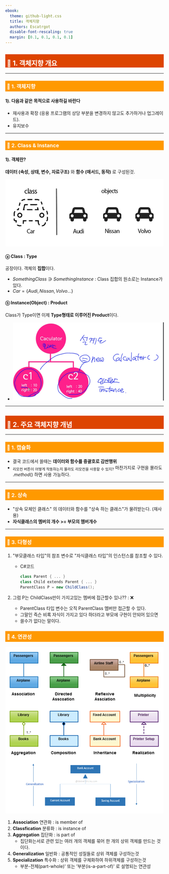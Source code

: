 ```yaml
---
ebook:
  theme: github-light.css
  title: 객체지향
  authors: Escatrgot
  disable-font-rescaling: true
  margin: [0.1, 0.1, 0.1, 0.1]
---
```

<style>
    h3.quest { font-weight: bold; border: 3px solid; color: #A0F !important;}
    .quest { font-weight: bold; color: #A5F !important;}
    h2 { border-top: 12px solid #D40; border-left: 5px solid #D40; border-right: 5px solid #D40; background-color: #D40; color: #FFF !important; font-weight: bold;}
    h3 { border-top: 12px solid #F90; border: 5px solid #F90; background-color: #F90; color: #FFF !important;}
</style>
## 📕 1. 객체지향 개요

---

### 📄 1. 객체지향

#### 1). 다음과 같은 목적으로 사용하길 바란다

* 재사용과 확장 (응용 프로그램의 상당 부분을 변경하지 않고도 추가하거나 업그레이드).
* 유지보수

---

### 📄 2. Class & Instance
#### 1). 객체란?
**데이터 (속성, 상태, 변수, 자료구조)** 와 **함수 (매서드, 동작)** 로 구성된것.


<p align="center">
    <img src="./image/2022-12-22-16-44-20.png">
</p>

#### ⓐ Class : Type
공장이다.
객체의 **집합**이다.
* $SomethingClass ∋ SomethingInstance$ : Class 집합의 원소로는 Instance가 있다.
* $Car = \{ Audi, Nissan, Volvo ... \}$

#### ⓑ Instance(Object) : Product

Class가 Type이면 이제 **Type형태로 이루어진 Product**이다. 
* <img src="./image/2021-12-26-02-11-49.png" width=500px>

---

## 📕 2. 주요 객체지향 개념

---

### 📄 1. 캡슐화 

* 결국 코드에서 쓸때는 **데이터와 함수를 중괄호로 감싼행위**
* <sub>리모컨 버튼이 어떻게 작동하는지 몰라도 리모컨을 사용할 수 있지?</sub>
마찬가지로 구현을 몰라도 ._method_() 하면 사용 가능하다.

---

### 📄 2. 상속

* "상속 모체인 클래스" 의 데이터와 함수를 "상속 하는 클래스"가 물려받는다. (재사용)
* **자식클래스의 멤버의 개수 >= 부모의 멤버개수**

---

### 📄 3. 다형성

1. "부모클래스 타입"의 참조 변수로 "자식클래스 타입"의 인스턴스를 참조할 수 있다.
    * C#코드

        ```cs
        class Parent { ... }
        class Child extends Parent { ... }
        ParentClass P = new ChildClass();
        ```

2. 그럼 P는 ChildClass만이 가지고있는 멤버에 접근할수 있나?? : ❌
   * ParentClass 타입 변수는 오직 ParentClass 멤버만 접근할 수 있다.
   * 그말인 즉슨 비록 자식이 가지고 있다 하더라고 부모에 구현이 안되어 있으면
   * 쓸수가 없다는 말이다.


### 📄 4. 연관성

<p align="center">
    <img src="./image/2022-12-22-17-47-19.png" width=700px>
</p>

1. **Association** 연관화 : is member of
2. **Classfication** 분류화 : is instance of 
3. **Aggregation** 집단화 : is part of
   * 집단화는서로 관련 있는 여러 개의 객체를 묶어 한 개의 상위 객체를 만드는 것이다. 
4. **Generalization** 일반화 : 공통적인 성질들로 상위 객체를 구성하는것
5. **Specialization** 특수화 : 상위 객체를 구체화하여 하위객체를 구성하는것
   * 부분-전체(part-whole)' 또는 ’부분(is-a-part-of)' 로 설명되는 연관성